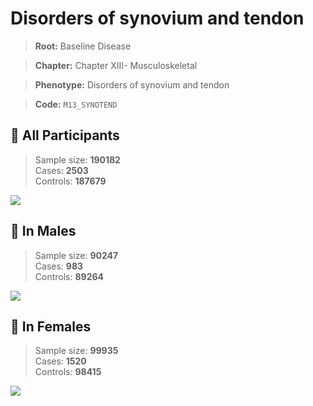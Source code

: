 # Disorders of synovium and tendon

> **Root:** Baseline Disease  

> **Chapter:** Chapter XIII- Musculoskeletal  

> **Phenotype:** Disorders of synovium and tendon  

> **Code:** `M13_SYNOTEND`

## 🧪 All Participants  
> Sample size: **190182**  
> Cases: **2503**  
> Controls: **187679**
<img src="/Disease/Figures/ALL/Baseline/M13_SYNOTEND.png"/>
<CsvTable src="/Disease/Data/ALL/Baseline/LG_M13_SYNOTEND.csv" label="🔍 View full results" />

## 👨 In Males  
> Sample size: **90247**  
> Cases: **983**  
> Controls: **89264**
<img src="/Disease/Figures/Male/Baseline/M13_SYNOTEND.png"/>
<CsvTable src="/Disease/Data/Male/Baseline/LG_M13_SYNOTEND.csv" label="🔍 View full results" />

## 👩 In Females  
> Sample size: **99935**  
> Cases: **1520**  
> Controls: **98415**
<img src="/Disease/Figures/Female/Baseline/M13_SYNOTEND.png"/>
<CsvTable src="/Disease/Data/Female/Baseline/LG_M13_SYNOTEND.csv" label="🔍 View full results" />
